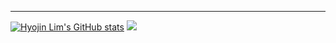 <div align="center">
 <!--<h1><span style="color:pink">𝑯𝒆𝒍𝒍𝒐</span></h1>--> 
</div>

<div align="center">

</div>

<div align="center">

<!--![image](https://user-images.githubusercontent.com/111869216/190530426-a871fbfc-1b5e-4643-ae43-c554dbe31e79.png)-->

</div>

***
[![Hyojin Lim's GitHub stats](https://github-readme-stats.vercel.app/api?username=dinmoy)](https://github.com/dinmoy/github-readme-stats)
	<img src="https://github-readme-stats.vercel.app/api/top-langs/?username=dinmoy&layout=compact"><br>
<!--[![Hyojin Lim's github activity graph](https://activity-graph.herokuapp.com/graph?username=dinmoy&theme=monokai)](https://github.com/soyeon207/github-readme-activity-graph)-->
<!--![](http://github-profile-summary-cards.vercel.app/api/cards/repos-per-language?username=dinmoy&theme=default)-->


